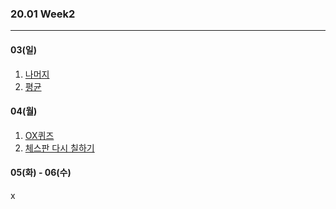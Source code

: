 ### 20.01 Week2

-------

#### 03(일)

1. [나머지](https://www.acmicpc.net/problem/3052)
2. [평균](https://www.acmicpc.net/problem/1546)



#### 04(월)

1. [OX퀴즈](https://www.acmicpc.net/problem/8958)
2. [체스판 다시 칠하기](https://www.acmicpc.net/problem/1018)



#### 05(화) - 06(수)

x


